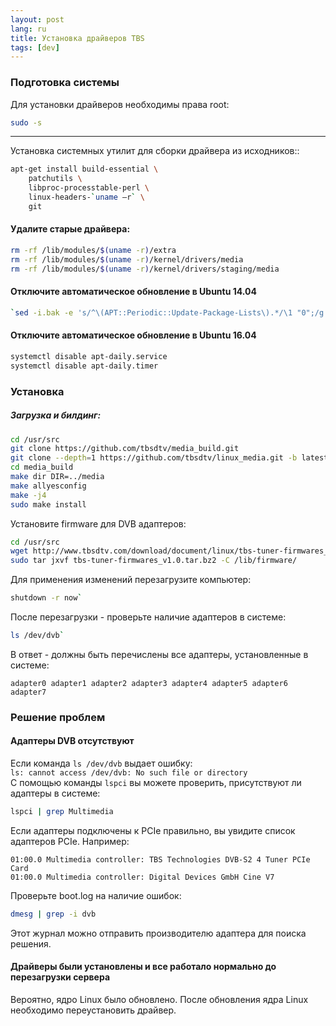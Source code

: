 ```yaml
---
layout: post
lang: ru
title: Установка драйверов TBS
tags: [dev]
---
```


### Подготовка системы
Для установки драйверов необходимы права root:  
``` sh
sudo -s
```
---

<!-- more -->

Установка системных утилит для сборки драйвера из исходников::  
``` sh
apt-get install build-essential \
    patchutils \
    libproc-processtable-perl \
    linux-headers-`uname –r` \
    git
```


#### Удалите старые драйвера:  

``` sh
rm -rf /lib/modules/$(uname -r)/extra
rm -rf /lib/modules/$(uname -r)/kernel/drivers/media
rm -rf /lib/modules/$(uname -r)/kernel/drivers/staging/media
```


#### Отключите автоматическое обновление в Ubuntu 14.04  
``` sh
`sed -i.bak -e 's/^\(APT::Periodic::Update-Package-Lists\).*/\1 "0";/g' /etc/apt/apt.conf.d/10periodic`
``` 
#### Отключите автоматическое обновление в Ubuntu 16.04
``` sh
systemctl disable apt-daily.service
systemctl disable apt-daily.timer
```

### Установка

##### Загрузка и билдинг:
``` sh 
cd /usr/src
git clone https://github.com/tbsdtv/media_build.git
git clone --depth=1 https://github.com/tbsdtv/linux_media.git -b latest ./media
cd media_build
make dir DIR=../media
make allyesconfig
make -j4
sudo make install
``` 

Установите  firmware для DVB адаптеров:  
``` sh 
cd /usr/src
wget http://www.tbsdtv.com/download/document/linux/tbs-tuner-firmwares_v1.0.tar.bz2
sudo tar jxvf tbs-tuner-firmwares_v1.0.tar.bz2 -C /lib/firmware/
``` 

Для применения изменений перезагрузите компьютер:  
``` sh
shutdown -r now`  
```
После перезагрузки - проверьте наличие адаптеров в системе:  
``` sh
ls /dev/dvb`  
```
В ответ - должны быть перечислены все адаптеры, установленные в системе:    
```
adapter0 adapter1 adapter2 adapter3 adapter4 adapter5 adapter6 adapter7
```

### Решение проблем

#### Адаптеры DVB отсутствуют

Если команда `ls /dev/dvb` выдает ошибку:  
`ls: cannot access /dev/dvb: No such file or directory`  
С помощью команды `lspci` вы можете проверить, присутствуют ли адаптеры в системе:  
``` sh
lspci | grep Multimedia
``` 

Если адаптеры подключены к PCIe правильно, вы увидите список адаптеров PCIe. Например:  
```
01:00.0 Multimedia controller: TBS Technologies DVB-S2 4 Tuner PCIe Card
01:00.0 Multimedia controller: Digital Devices GmbH Cine V7
```

Проверьте boot.log на наличие ошибок:
``` sh
dmesg | grep -i dvb
```
Этот журнал можно отправить производителю адаптера для поиска решения.

#### Драйверы были установлены и все работало нормально до перезагрузки сервера 
Вероятно, ядро Linux было обновлено. После обновления ядра Linux необходимо переустановить драйвер.

